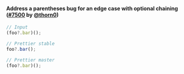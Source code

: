#### Address a parentheses bug for an edge case with optional chaining ([#7500](https://github.com/prettier/prettier/pull/7500) by [@thorn0](https://github.com/thorn0))

<!-- prettier-ignore -->
```jsx
// Input
(foo?.bar)();

// Prettier stable
foo?.bar();

// Prettier master
(foo?.bar)();
```
